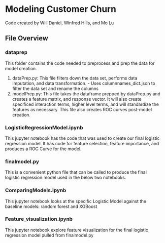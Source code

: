# Modeling Customer Churn
Code created by Will Daniel, Winfred Hills, and Mo Lu

## File Overview

### dataprep

This folder contains the code needed to preprocess and prep the data for model creation. 

1. dataPrep.py: This file filters down the data set, performs data imputation, and data transformation.
        - Uses columnnames_dict.json to filter the data set and rename the columns
2. modelPrep.py: This file takes the dataframe prepped by dataPrep.py and creates a feature matrix, and response vector. It will also create specificed interaction terms, higher level terms, and will standardize the features as necessary. This file also creates ROC curves post-model creation.

### LogisticRegressionModel.ipynb

This jupyter notebook has the code that was used to create our final logistic regression model. It has code for feature selection, feature importance, and produces a ROC Curve for the model. 

### finalmodel.py

This is a convenient python file that can be called to produce the final logistic regression model used in the below two notebooks.

### ComparingModels.ipynb

This jupyter notebook looks at the specific Logistic Model against the baseline models: random forest and XGBoost

### Feature_visualization.ipynb

This jupyter notebook explore feature visualization for the final logistic regression model pulled from finalmodel.py
